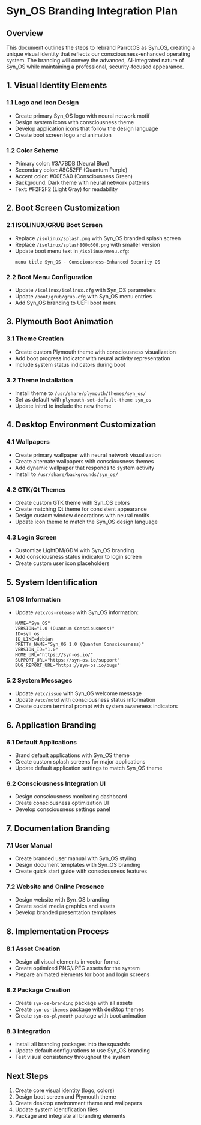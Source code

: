 # Syn_OS Branding Integration Plan

## Overview

This document outlines the steps to rebrand ParrotOS as Syn_OS, creating a unique visual identity that reflects our consciousness-enhanced operating system. The branding will convey the advanced, AI-integrated nature of Syn_OS while maintaining a professional, security-focused appearance.

## 1. Visual Identity Elements

### 1.1 Logo and Icon Design
- Create primary Syn_OS logo with neural network motif
- Design system icons with consciousness theme
- Develop application icons that follow the design language
- Create boot screen logo and animation

### 1.2 Color Scheme
- Primary color: #3A7BDB (Neural Blue)
- Secondary color: #8C52FF (Quantum Purple)
- Accent color: #00E5A0 (Consciousness Green)
- Background: Dark theme with neural network patterns
- Text: #F2F2F2 (Light Gray) for readability

## 2. Boot Screen Customization

### 2.1 ISOLINUX/GRUB Boot Screen
- Replace `/isolinux/splash.png` with Syn_OS branded splash screen
- Replace `/isolinux/splash800x600.png` with smaller version
- Update boot menu text in `/isolinux/menu.cfg`:
  ```
  menu title Syn_OS - Consciousness-Enhanced Security OS
  ```

### 2.2 Boot Menu Configuration
- Update `/isolinux/isolinux.cfg` with Syn_OS parameters
- Update `/boot/grub/grub.cfg` with Syn_OS menu entries
- Add Syn_OS branding to UEFI boot menu

## 3. Plymouth Boot Animation

### 3.1 Theme Creation
- Create custom Plymouth theme with consciousness visualization
- Add boot progress indicator with neural activity representation
- Include system status indicators during boot

### 3.2 Theme Installation
- Install theme to `/usr/share/plymouth/themes/syn_os/`
- Set as default with `plymouth-set-default-theme syn_os`
- Update initrd to include the new theme

## 4. Desktop Environment Customization

### 4.1 Wallpapers
- Create primary wallpaper with neural network visualization
- Create alternate wallpapers with consciousness themes
- Add dynamic wallpaper that responds to system activity
- Install to `/usr/share/backgrounds/syn_os/`

### 4.2 GTK/Qt Themes
- Create custom GTK theme with Syn_OS colors
- Create matching Qt theme for consistent appearance
- Design custom window decorations with neural motifs
- Update icon theme to match the Syn_OS design language

### 4.3 Login Screen
- Customize LightDM/GDM with Syn_OS branding
- Add consciousness status indicator to login screen
- Create custom user icon placeholders

## 5. System Identification

### 5.1 OS Information
- Update `/etc/os-release` with Syn_OS information:
  ```
  NAME="Syn_OS"
  VERSION="1.0 (Quantum Consciousness)"
  ID=syn_os
  ID_LIKE=debian
  PRETTY_NAME="Syn_OS 1.0 (Quantum Consciousness)"
  VERSION_ID="1.0"
  HOME_URL="https://syn-os.io/"
  SUPPORT_URL="https://syn-os.io/support"
  BUG_REPORT_URL="https://syn-os.io/bugs"
  ```

### 5.2 System Messages
- Update `/etc/issue` with Syn_OS welcome message
- Update `/etc/motd` with consciousness status information
- Create custom terminal prompt with system awareness indicators

## 6. Application Branding

### 6.1 Default Applications
- Brand default applications with Syn_OS theme
- Create custom splash screens for major applications
- Update default application settings to match Syn_OS theme

### 6.2 Consciousness Integration UI
- Design consciousness monitoring dashboard
- Create consciousness optimization UI
- Develop consciousness settings panel

## 7. Documentation Branding

### 7.1 User Manual
- Create branded user manual with Syn_OS styling
- Design document templates with Syn_OS branding
- Create quick start guide with consciousness features

### 7.2 Website and Online Presence
- Design website with Syn_OS branding
- Create social media graphics and assets
- Develop branded presentation templates

## 8. Implementation Process

### 8.1 Asset Creation
- Design all visual elements in vector format
- Create optimized PNG/JPEG assets for the system
- Prepare animated elements for boot and login screens

### 8.2 Package Creation
- Create `syn-os-branding` package with all assets
- Create `syn-os-themes` package with desktop themes
- Create `syn-os-plymouth` package with boot animation

### 8.3 Integration
- Install all branding packages into the squashfs
- Update default configurations to use Syn_OS branding
- Test visual consistency throughout the system

## Next Steps

1. Create core visual identity (logo, colors)
2. Design boot screen and Plymouth theme
3. Create desktop environment theme and wallpapers
4. Update system identification files
5. Package and integrate all branding elements
